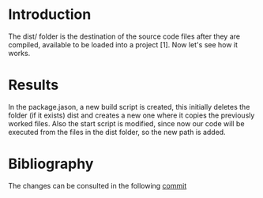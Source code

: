 # Introduction
The dist/ folder is the destination of the source code files after they are compiled, available to be loaded into a project [1].
Now let's see how it works.

# Results
In the package.jason, a new build script is created, this initially deletes the folder (if it exists) dist and creates a new one where it copies the previously worked files.
Also the start script is modified, since now our code will be executed from the files in the dist folder, so the new path is added.
# Bibliography
The changes can be consulted in the following [commit](https://github.com/PamRios/projnotes-firsttime/commit/70f29ea5d8bcc1a8958bcf11aa6b941d1b92aa85)
